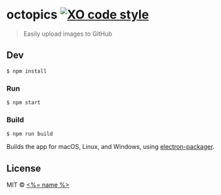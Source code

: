 # octopics [![XO code style](https://img.shields.io/badge/code_style-XO-5ed9c7.svg)](https://github.com/sindresorhus/xo)

> Easily upload images to GitHub


## Dev

```
$ npm install
```

### Run

```
$ npm start
```

### Build

```
$ npm run build
```

Builds the app for macOS, Linux, and Windows, using [electron-packager](https://github.com/electron-userland/electron-packager).


## License

MIT © [<%= name %>](<%= website %>)
